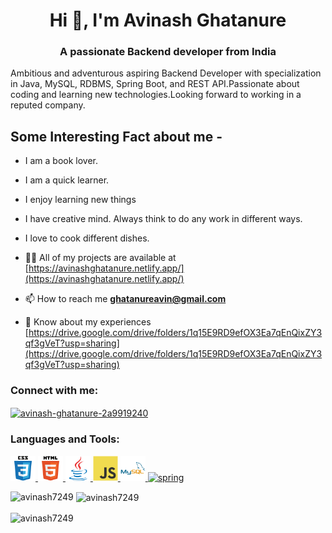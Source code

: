  <h1 align="center">Hi 👋, I'm Avinash Ghatanure</h1>
 <h3 align="center">A passionate Backend developer from India</h3>
 



 
 
 
Ambitious and adventurous aspiring Backend Developer with specialization in Java, MySQL, RDBMS, Spring Boot, and REST API.Passionate about coding and learning new technologies.Looking forward to working in a reputed company.


## Some Interesting Fact about me -

*   I am a book lover.

*   I am a quick learner.

*   I enjoy learning new things

*   I have creative mind. Always think to do any work in different ways.

*   I love to cook different dishes.






- 👨‍💻 All of my projects are available at [https://avinashghatanure.netlify.app/](https://avinashghatanure.netlify.app/)



- 📫 How to reach me **ghatanureavin@gmail.com**

- 📄 Know about my experiences [https://drive.google.com/drive/folders/1q15E9RD9efOX3Ea7qEnQixZY3qf3gVeT?usp=sharing](https://drive.google.com/drive/folders/1q15E9RD9efOX3Ea7qEnQixZY3qf3gVeT?usp=sharing)

<h3 align="left">Connect with me:</h3>
<p align="left">
<a href="https://linkedin.com/in/avinash-ghatanure-2a9919240" target="blank"><img align="center" src="https://raw.githubusercontent.com/rahuldkjain/github-profile-readme-generator/master/src/images/icons/Social/linked-in-alt.svg" alt="avinash-ghatanure-2a9919240" height="30" width="40" /></a>
</p>

<h3 align="left">Languages and Tools:</h3>
<p align="left"> <a href="https://www.w3schools.com/css/" target="_blank" rel="noreferrer"> <img src="https://raw.githubusercontent.com/devicons/devicon/master/icons/css3/css3-original-wordmark.svg" alt="css3" width="40" height="40"/> </a> <a href="https://www.w3.org/html/" target="_blank" rel="noreferrer"> <img src="https://raw.githubusercontent.com/devicons/devicon/master/icons/html5/html5-original-wordmark.svg" alt="html5" width="40" height="40"/> </a> <a href="https://www.java.com" target="_blank" rel="noreferrer"> <img src="https://raw.githubusercontent.com/devicons/devicon/master/icons/java/java-original.svg" alt="java" width="40" height="40"/> </a> <a href="https://developer.mozilla.org/en-US/docs/Web/JavaScript" target="_blank" rel="noreferrer"> <img src="https://raw.githubusercontent.com/devicons/devicon/master/icons/javascript/javascript-original.svg" alt="javascript" width="40" height="40"/> </a> <a href="https://www.mysql.com/" target="_blank" rel="noreferrer"> <img src="https://raw.githubusercontent.com/devicons/devicon/master/icons/mysql/mysql-original-wordmark.svg" alt="mysql" width="40" height="40"/> </a> <a href="https://spring.io/" target="_blank" rel="noreferrer"> <img src="https://www.vectorlogo.zone/logos/springio/springio-icon.svg" alt="spring" width="40" height="40"/> </a> </p>

<p><img align="left" src="https://github-readme-stats.vercel.app/api/top-langs?username=avinash7249&show_icons=true&locale=en&layout=compact" alt="avinash7249" /></p>

<p>&nbsp;<img align="center" src="https://github-readme-stats.vercel.app/api?username=avinash7249&show_icons=true&locale=en" alt="avinash7249" /></p>

<p><img align="center" src="https://github-readme-streak-stats.herokuapp.com/?user=avinash7249&" alt="avinash7249" /></p>










